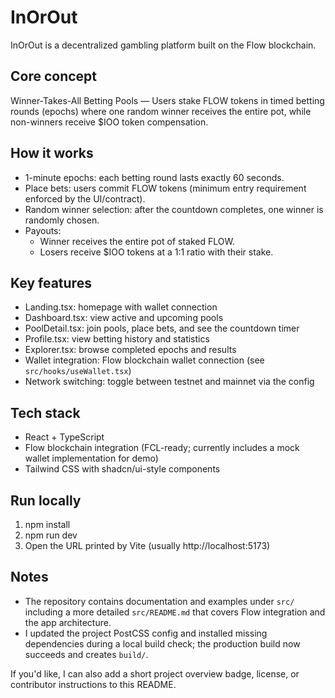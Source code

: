 
# InOrOut

InOrOut is a decentralized gambling platform built on the Flow blockchain.

Core concept
--------------
Winner-Takes-All Betting Pools — Users stake FLOW tokens in timed betting rounds (epochs) where one random winner receives the entire pot, while non-winners receive $IOO token compensation.

How it works
------------
- 1-minute epochs: each betting round lasts exactly 60 seconds.
- Place bets: users commit FLOW tokens (minimum entry requirement enforced by the UI/contract).
- Random winner selection: after the countdown completes, one winner is randomly chosen.
- Payouts:
  - Winner receives the entire pot of staked FLOW.
  - Losers receive $IOO tokens at a 1:1 ratio with their stake.

Key features
------------
- Landing.tsx: homepage with wallet connection
- Dashboard.tsx: view active and upcoming pools
- PoolDetail.tsx: join pools, place bets, and see the countdown timer
- Profile.tsx: view betting history and statistics
- Explorer.tsx: browse completed epochs and results
- Wallet integration: Flow blockchain wallet connection (see `src/hooks/useWallet.tsx`)
- Network switching: toggle between testnet and mainnet via the config

Tech stack
----------
- React + TypeScript
- Flow blockchain integration (FCL-ready; currently includes a mock wallet implementation for demo)
- Tailwind CSS with shadcn/ui-style components

Run locally
-----------
1. npm install
2. npm run dev
3. Open the URL printed by Vite (usually http://localhost:5173)

Notes
-----
- The repository contains documentation and examples under `src/` including a more detailed `src/README.md` that covers Flow integration and the app architecture.
- I updated the project PostCSS config and installed missing dependencies during a local build check; the production build now succeeds and creates `build/`.

If you'd like, I can also add a short project overview badge, license, or contributor instructions to this README.
  
